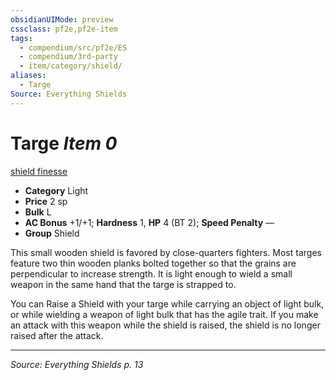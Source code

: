 ```yaml
---
obsidianUIMode: preview
cssclass: pf2e,pf2e-item
tags:
  - compendium/src/pf2e/ES
  - compendium/3rd-party
  - item/category/shield/
aliases:
  - Targe
Source: Everything Shields
---
```

# Targe *Item 0*  
[shield finesse](shield-finesse.md)

- **Category** Light
- **Price** 2 sp
- **Bulk** L
- **AC Bonus** +1/+1; **Hardness** 1, **HP** 4 (BT 2); **Speed Penalty** —
- **Group** Shield 

This small wooden shield is favored by close-quarters fighters. Most targes feature two thin wooden planks bolted together so that the grains are perpendicular to increase strength. It is light enough to wield a small weapon in the same hand that the targe is strapped to.

You can Raise a Shield with your targe while carrying an object of light bulk, or while wielding a weapon of light bulk that has the agile trait. If you make an attack with this weapon while the shield is raised, the shield is no longer raised after the attack.

---
*Source: Everything Shields p. 13*